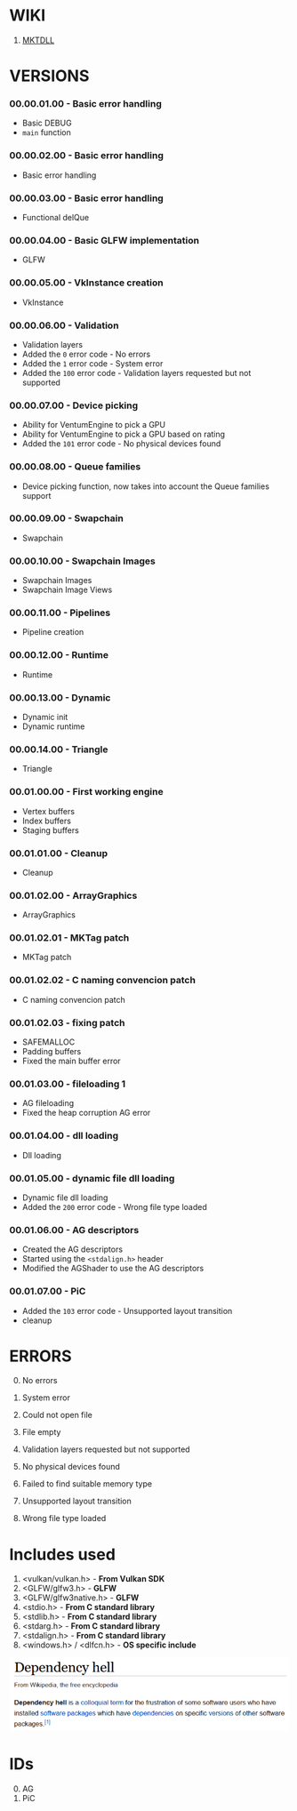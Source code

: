 # WIKI
1. [MKTDLL](./wiki/MKTDLL.md)

# VERSIONS

### 00.00.01.00 - Basic error handling
- Basic DEBUG
- `main` function

### 00.00.02.00 - Basic error handling
- Basic error handling

### 00.00.03.00 - Basic error handling
- Functional delQue

### 00.00.04.00 - Basic GLFW implementation
- GLFW

### 00.00.05.00 - VkInstance creation
- VkInstance

### 00.00.06.00 - Validation
- Validation layers
- Added the `0` error code - No errors
- Added the `1` error code - System error
- Added the `100` error code - Validation layers requested but not supported

### 00.00.07.00 - Device picking
- Ability for VentumEngine to pick a GPU
- Ability for VentumEngine to pick a GPU based on rating
- Added the `101` error code - No physical devices found

### 00.00.08.00 - Queue families
- Device picking function, now takes into account the Queue families support

### 00.00.09.00 - Swapchain
- Swapchain

### 00.00.10.00 - Swapchain Images
- Swapchain Images
- Swapchain Image Views

### 00.00.11.00 - Pipelines
- Pipeline creation

### 00.00.12.00 - Runtime
- Runtime

### 00.00.13.00 - Dynamic
- Dynamic init
- Dynamic runtime

### 00.00.14.00 - Triangle
- Triangle

### 00.01.00.00 - First working engine
- Vertex buffers
- Index buffers
- Staging buffers

### 00.01.01.00 - Cleanup
- Cleanup

### 00.01.02.00 - ArrayGraphics
- ArrayGraphics

### 00.01.02.01 - MKTag patch
- MKTag patch

### 00.01.02.02 - C naming convencion patch
- C naming convencion patch

### 00.01.02.03 - fixing patch
- SAFEMALLOC
- Padding buffers
- Fixed the main buffer error

### 00.01.03.00 - fileloading 1
- AG fileloading
- Fixed the heap corruption AG error

### 00.01.04.00 - dll loading
- Dll loading

### 00.01.05.00 - dynamic file dll loading
- Dynamic file dll loading
- Added the `200` error code - Wrong file type loaded

### 00.01.06.00 - AG descriptors
- Created the AG descriptors
- Started using the `<stdalign.h>` header
- Modified the AGShader to use the AG descriptors

### 00.01.07.00 - PiC
- Added the `103` error code - Unsupported layout transition
- cleanup

# ERRORS
0. No errors
1. System error
2. Could not open file
3. File empty

100. Validation layers requested but not supported
101. No physical devices found
102. Failed to find suitable memory type
103. Unsupported layout transition

104. Wrong file type loaded

# Includes used
1. <vulkan/vulkan.h> - **From Vulkan SDK**
2. <GLFW/glfw3.h> - **GLFW**
3. <GLFW/glfw3native.h> - **GLFW**
4. <stdio.h> - **From C standard library**
5. <stdlib.h> - **From C standard library**
6. <stdarg.h> - **From C standard library**
7. <stdalign.h> - **From C standard library**
8. <windows.h> / <dlfcn.h> - **OS specific include**

![dependency hell](wiki/images/dependencyHell.png)

# IDs

0. AG
1. PiC